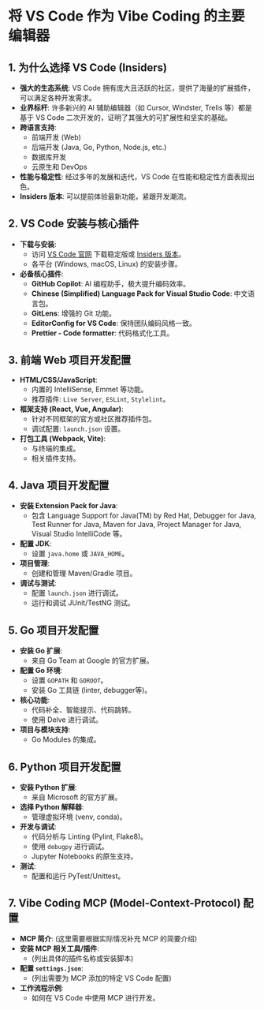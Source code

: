 # 将 VS Code 作为 Vibe Coding 的主要编辑器

## 1. 为什么选择 VS Code (Insiders)

*   **强大的生态系统**: VS Code 拥有庞大且活跃的社区，提供了海量的扩展插件，可以满足各种开发需求。
*   **业界标杆**: 许多新兴的 AI 辅助编辑器（如 Cursor, Windster, Trelis 等）都是基于 VS Code 二次开发的，证明了其强大的可扩展性和坚实的基础。
*   **跨语言支持**:
    *   前端开发 (Web)
    *   后端开发 (Java, Go, Python, Node.js, etc.)
    *   数据库开发
    *   云原生和 DevOps
*   **性能与稳定性**: 经过多年的发展和迭代，VS Code 在性能和稳定性方面表现出色。
*   **Insiders 版本**: 可以提前体验最新功能，紧跟开发潮流。

## 2. VS Code 安装与核心插件

*   **下载与安装**:
    *   访问 [VS Code 官网](https://code.visualstudio.com/) 下载稳定版或 [Insiders 版本](https://code.visualstudio.com/insiders/)。
    *   各平台 (Windows, macOS, Linux) 的安装步骤。
*   **必备核心插件**:
    *   **GitHub Copilot**: AI 编程助手，极大提升编码效率。
    *   **Chinese (Simplified) Language Pack for Visual Studio Code**: 中文语言包。
    *   **GitLens**: 增强的 Git 功能。
    *   **EditorConfig for VS Code**: 保持团队编码风格一致。
    *   **Prettier - Code formatter**: 代码格式化工具。

## 3. 前端 Web 项目开发配置

*   **HTML/CSS/JavaScript**:
    *   内置的 IntelliSense, Emmet 等功能。
    *   推荐插件: `Live Server`, `ESLint`, `Stylelint`。
*   **框架支持 (React, Vue, Angular)**:
    *   针对不同框架的官方或社区推荐插件包。
    *   调试配置: `launch.json` 设置。
*   **打包工具 (Webpack, Vite)**:
    *   与终端的集成。
    *   相关插件支持。

## 4. Java 项目开发配置

*   **安装 Extension Pack for Java**:
    *   包含 Language Support for Java(TM) by Red Hat, Debugger for Java, Test Runner for Java, Maven for Java, Project Manager for Java, Visual Studio IntelliCode 等。
*   **配置 JDK**:
    *   设置 `java.home` 或 `JAVA_HOME`。
*   **项目管理**:
    *   创建和管理 Maven/Gradle 项目。
*   **调试与测试**:
    *   配置 `launch.json` 进行调试。
    *   运行和调试 JUnit/TestNG 测试。

## 5. Go 项目开发配置

*   **安装 Go 扩展**:
    *   来自 Go Team at Google 的官方扩展。
*   **配置 Go 环境**:
    *   设置 `GOPATH` 和 `GOROOT`。
    *   安装 Go 工具链 (linter, debugger等)。
*   **核心功能**:
    *   代码补全、智能提示、代码跳转。
    *   使用 Delve 进行调试。
*   **项目与模块支持**:
    *   Go Modules 的集成。

## 6. Python 项目开发配置

*   **安装 Python 扩展**:
    *   来自 Microsoft 的官方扩展。
*   **选择 Python 解释器**:
    *   管理虚拟环境 (venv, conda)。
*   **开发与调试**:
    *   代码分析与 Linting (Pylint, Flake8)。
    *   使用 `debugpy` 进行调试。
    *   Jupyter Notebooks 的原生支持。
*   **测试**:
    *   配置和运行 PyTest/Unittest。

## 7. Vibe Coding MCP (Model-Context-Protocol) 配置

*   **MCP 简介**: (这里需要根据实际情况补充 MCP 的简要介绍)
*   **安装 MCP 相关工具/插件**:
    *   (列出具体的插件名称或安装脚本)
*   **配置 `settings.json`**:
    *   (列出需要为 MCP 添加的特定 VS Code 配置)
*   **工作流程示例**:
    *   如何在 VS Code 中使用 MCP 进行开发。
